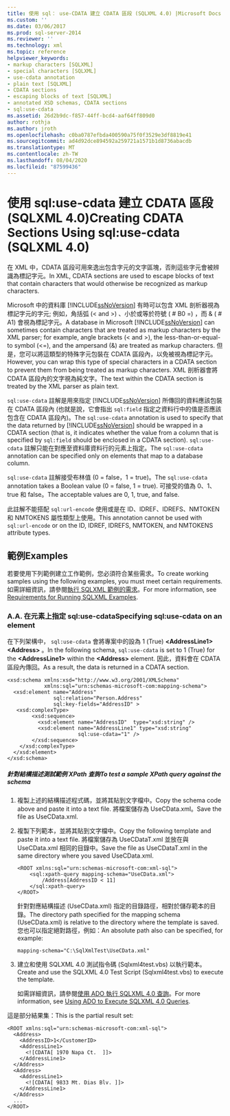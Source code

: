 ```yaml
---
title: 使用 sql： use-CDATA 建立 CDATA 區段 (SQLXML 4.0) |Microsoft Docs
ms.custom: ''
ms.date: 03/06/2017
ms.prod: sql-server-2014
ms.reviewer: ''
ms.technology: xml
ms.topic: reference
helpviewer_keywords:
- markup characters [SQLXML]
- special characters [SQLXML]
- use-cdata annotation
- plain text [SQLXML]
- CDATA sections
- escaping blocks of text [SQLXML]
- annotated XSD schemas, CDATA sections
- sql:use-cdata
ms.assetid: 26d2b9dc-f857-44ff-bcd4-aaf64ff809d0
author: rothja
ms.author: jroth
ms.openlocfilehash: c0ba0787efbda400590a75f0f3529e3df8819e41
ms.sourcegitcommit: ad4d92dce894592a259721a1571b1d8736abacdb
ms.translationtype: MT
ms.contentlocale: zh-TW
ms.lasthandoff: 08/04/2020
ms.locfileid: "87599436"
---
```

# <a name="creating-cdata-sections-using-sqluse-cdata-sqlxml-40"></a><span data-ttu-id="a844f-102">使用 sql:use-cdata 建立 CDATA 區段 (SQLXML 4.0)</span><span class="sxs-lookup"><span data-stu-id="a844f-102">Creating CDATA Sections Using sql:use-cdata (SQLXML 4.0)</span></span>
  <span data-ttu-id="a844f-103">在 XML 中，CDATA 區段可用來逸出包含字元的文字區塊，否則這些字元會被辨識為標記字元。</span><span class="sxs-lookup"><span data-stu-id="a844f-103">In XML, CDATA sections are used to escape blocks of text that contain characters that would otherwise be recognized as markup characters.</span></span>  
  
 <span data-ttu-id="a844f-104">Microsoft 中的資料庫 [!INCLUDE[ssNoVersion](../../includes/ssnoversion-md.md)] 有時可以包含 XML 剖析器視為標記字元的字元; 例如，角括弧 (\< and >) 、小於或等於符號 ( # B0 =) ，而 & ( # A1) 會視為標記字元。</span><span class="sxs-lookup"><span data-stu-id="a844f-104">A database in Microsoft [!INCLUDE[ssNoVersion](../../includes/ssnoversion-md.md)] can sometimes contain characters that are treated as markup characters by the XML parser; for example, angle brackets (\< and >), the less-than-or-equal-to symbol (<=), and the ampersand (&) are treated as markup characters.</span></span> <span data-ttu-id="a844f-105">但是，您可以將這類型的特殊字元包裝在 CDATA 區段內，以免被視為標記字元。</span><span class="sxs-lookup"><span data-stu-id="a844f-105">However, you can wrap this type of special characters in a CDATA section to prevent them from being treated as markup characters.</span></span> <span data-ttu-id="a844f-106">XML 剖析器會將 CDATA 區段內的文字視為純文字。</span><span class="sxs-lookup"><span data-stu-id="a844f-106">The text within the CDATA section is treated by the XML parser as plain text.</span></span>  
  
 <span data-ttu-id="a844f-107">`sql:use-cdata` 註解是用來指定 [!INCLUDE[ssNoVersion](../../includes/ssnoversion-md.md)] 所傳回的資料應該包裝在 CDATA 區段內 (也就是說，它會指出 `sql:field` 指定之資料行中的值是否應該包含在 CDATA 區段內)。</span><span class="sxs-lookup"><span data-stu-id="a844f-107">The `sql:use-cdata` annotation is used to specify that the data returned by [!INCLUDE[ssNoVersion](../../includes/ssnoversion-md.md)] should be wrapped in a CDATA section (that is, it indicates whether the value from a column that is specified by `sql:field` should be enclosed in a CDATA section).</span></span> <span data-ttu-id="a844f-108">`sql:use-cdata` 註解只能在對應至資料庫資料行的元素上指定。</span><span class="sxs-lookup"><span data-stu-id="a844f-108">The `sql:use-cdata` annotation can be specified only on elements that map to a database column.</span></span>  
  
 <span data-ttu-id="a844f-109">`sql:use-cdata` 註解接受布林值 (0 = false，1 = true)。</span><span class="sxs-lookup"><span data-stu-id="a844f-109">The `sql:use-cdata` annotation takes a Boolean value (0 = false, 1 = true).</span></span> <span data-ttu-id="a844f-110">可接受的值為 0、1、true 和 false。</span><span class="sxs-lookup"><span data-stu-id="a844f-110">The acceptable values are 0, 1, true, and false.</span></span>  
  
 <span data-ttu-id="a844f-111">此註解不能搭配 `sql:url-encode` 使用或是在 ID、IDREF、IDREFS、NMTOKEN 和 NMTOKENS 屬性類型上使用。</span><span class="sxs-lookup"><span data-stu-id="a844f-111">This annotation cannot be used with `sql:url-encode` or on the ID, IDREF, IDREFS, NMTOKEN, and NMTOKENS attribute types.</span></span>  
  
## <a name="examples"></a><span data-ttu-id="a844f-112">範例</span><span class="sxs-lookup"><span data-stu-id="a844f-112">Examples</span></span>  
 <span data-ttu-id="a844f-113">若要使用下列範例建立工作範例，您必須符合某些需求。</span><span class="sxs-lookup"><span data-stu-id="a844f-113">To create working samples using the following examples, you must meet certain requirements.</span></span> <span data-ttu-id="a844f-114">如需詳細資訊，請參閱[執行 SQLXML 範例的需求](../sqlxml/requirements-for-running-sqlxml-examples.md)。</span><span class="sxs-lookup"><span data-stu-id="a844f-114">For more information, see [Requirements for Running SQLXML Examples](../sqlxml/requirements-for-running-sqlxml-examples.md).</span></span>  
  
### <a name="a-specifying-sqluse-cdata-on-an-element"></a><span data-ttu-id="a844f-115">A.</span><span class="sxs-lookup"><span data-stu-id="a844f-115">A.</span></span> <span data-ttu-id="a844f-116">在元素上指定 sql:use-cdata</span><span class="sxs-lookup"><span data-stu-id="a844f-116">Specifying sql:use-cdata on an element</span></span>  
 <span data-ttu-id="a844f-117">在下列架構中， `sql:use-cdata` 會將專案中的設為 1 (True) **\<AddressLine1>** **\<Address>** 。</span><span class="sxs-lookup"><span data-stu-id="a844f-117">In the following schema, `sql:use-cdata` is set to 1 (True) for the **\<AddressLine1>** within the **\<Address>** element.</span></span> <span data-ttu-id="a844f-118">因此，資料會在 CDATA 區段內傳回。</span><span class="sxs-lookup"><span data-stu-id="a844f-118">As a result, the data is returned in a CDATA section.</span></span>  
  
```  
<xsd:schema xmlns:xsd="http://www.w3.org/2001/XMLSchema"  
            xmlns:sql="urn:schemas-microsoft-com:mapping-schema">  
  <xsd:element name="Address"   
               sql:relation="Person.Address"   
               sql:key-fields="AddressID" >  
   <xsd:complexType>  
        <xsd:sequence>  
          <xsd:element name="AddressID"  type="xsd:string" />  
          <xsd:element name="AddressLine1" type="xsd:string"   
                       sql:use-cdata="1" />  
        </xsd:sequence>  
    </xsd:complexType>  
  </xsd:element>  
</xsd:schema>  
```  
  
##### <a name="to-test-a-sample-xpath-query-against-the-schema"></a><span data-ttu-id="a844f-119">針對結構描述測試範例 XPath 查詢</span><span class="sxs-lookup"><span data-stu-id="a844f-119">To test a sample XPath query against the schema</span></span>  
  
1.  <span data-ttu-id="a844f-120">複製上述的結構描述程式碼，並將其貼到文字檔中。</span><span class="sxs-lookup"><span data-stu-id="a844f-120">Copy the schema code above and paste it into a text file.</span></span> <span data-ttu-id="a844f-121">將檔案儲存為 UseCData.xml。</span><span class="sxs-lookup"><span data-stu-id="a844f-121">Save the file as UseCData.xml.</span></span>  
  
2.  <span data-ttu-id="a844f-122">複製下列範本，並將其貼到文字檔中。</span><span class="sxs-lookup"><span data-stu-id="a844f-122">Copy the following template and paste it into a text file.</span></span> <span data-ttu-id="a844f-123">將檔案儲存為 UseCDataT.xml 並放在與 UseCData.xml 相同的目錄中。</span><span class="sxs-lookup"><span data-stu-id="a844f-123">Save the file as UseCDataT.xml in the same directory where you saved UseCData.xml.</span></span>  
  
    ```  
    <ROOT xmlns:sql="urn:schemas-microsoft-com:xml-sql">  
        <sql:xpath-query mapping-schema="UseCData.xml">  
            /Address[AddressID < 11]  
        </sql:xpath-query>  
    </ROOT>  
    ```  
  
     <span data-ttu-id="a844f-124">針對對應結構描述 (UseCData.xml) 指定的目錄路徑，相對於儲存範本的目錄。</span><span class="sxs-lookup"><span data-stu-id="a844f-124">The directory path specified for the mapping schema (UseCData.xml) is relative to the directory where the template is saved.</span></span> <span data-ttu-id="a844f-125">您也可以指定絕對路徑，例如：</span><span class="sxs-lookup"><span data-stu-id="a844f-125">An absolute path also can be specified, for example:</span></span>  
  
    ```  
    mapping-schema="C:\SqlXmlTest\UseCData.xml"  
    ```  
  
3.  <span data-ttu-id="a844f-126">建立和使用 SQLXML 4.0 測試指令碼 (Sqlxml4test.vbs) 以執行範本。</span><span class="sxs-lookup"><span data-stu-id="a844f-126">Create and use the SQLXML 4.0 Test Script (Sqlxml4test.vbs) to execute the template.</span></span>  
  
     <span data-ttu-id="a844f-127">如需詳細資訊，請參閱[使用 ADO 執行 SQLXML 4.0 查詢](../sqlxml/using-ado-to-execute-sqlxml-4-0-queries.md)。</span><span class="sxs-lookup"><span data-stu-id="a844f-127">For more information, see [Using ADO to Execute SQLXML 4.0 Queries](../sqlxml/using-ado-to-execute-sqlxml-4-0-queries.md).</span></span>  
  
 <span data-ttu-id="a844f-128">這是部分結果集：</span><span class="sxs-lookup"><span data-stu-id="a844f-128">This is the partial result set:</span></span>  
  
```  
<ROOT xmlns:sql="urn:schemas-microsoft-com:xml-sql">   
  <Address>   
    <AddressID>1</CustomerID>   
    <AddressLine1>   
      <![CDATA[ 1970 Napa Ct.  ]]>   
    </AddressLine1>   
  </Address>  
  <Address>  
    <AddressLine1>   
      <![CDATA[ 9833 Mt. Dias Blv. ]]>   
    </AddressLine1>   
  </Address>  
  ...  
</ROOT>  
```  
  
  

